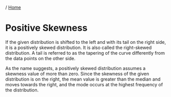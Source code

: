 / [Home](index.md)

# Positive Skewness

If the given distribution is shifted to the left and with its tail on the right side, it is a positively skewed distribution. It is also called the right-skewed distribution. A tail is referred to as the tapering of the curve differently from the data points on the other side.

As the name suggests, a positively skewed distribution assumes a skewness value of more than zero. Since the skewness of the given distribution is on the right, the mean value is greater than the median and moves towards the right, and the mode occurs at the highest frequency of the distribution.

